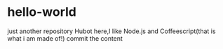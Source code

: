 # hello-world
just another repository Hubot here,I like Node.js and Coffeescript(that is what i am made of!)
commit the content
